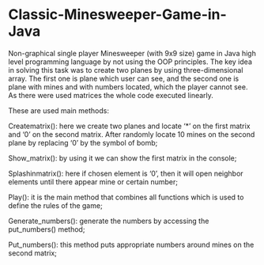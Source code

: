 # Classic-Minesweeper-Game-in-Java

Non-graphical single player Minesweeper (with 9x9 size) game in Java high level programming language by not using the OOP principles. The key idea in solving this task was to create two planes by using three-dimensional array. The first one is plane which user can see, and the second one is plane with mines and with numbers located, which the player cannot see. As there were used matrices the whole code executed linearly. 

These are used main methods:

Creatematrix(): here we create two planes and locate ‘*’ on the first matrix and ‘0’ on the second matrix. After randomly locate 10 mines on the second plane by replacing ‘0’ by the symbol of bomb;

Show_matrix(): by using it we can show the first matrix in the console;

Splashinmatrix(): here if chosen element is ‘0’, then it will open neighbor elements until there appear mine or certain number;

Play(): it is the main method that combines all functions which is used to define the rules of the game;

Generate_numbers(): generate the numbers by accessing the put_numbers() method;

Put_numbers(): this method puts appropriate numbers around mines on the second matrix;
